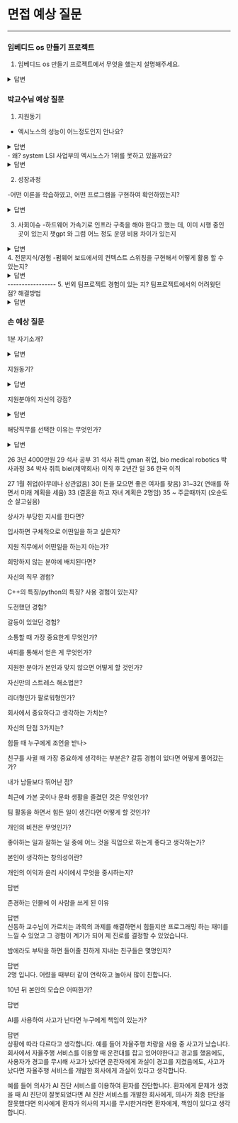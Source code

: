 # 면접 예상 질문
---

### 임베디드 os 만들기 프로젝트 ###
1. 임베디드 os 만들기 프로젝트에서 무엇을 했는지 설명해주세요.
<details>
<summary>답변</summary>
<div markdown="1">
임베디드 os 만들기 포로젝트를 통해 realview-pb-a8 보드를 기반으로 펌웨어를 만들었습니다.
qemu를 사용하여 가상 보드 환경에서 작업을 했고 부팅, 스케줄링, 이벤트, 메시징, 동기화 기능을 구현했습니다.
</div>
</details>

### 박교수님 예상 질문 ###
1. 지원동기 

- 엑시노스의 성능이 어느정도인지 안나요?
<details>
<summary>답변</summary>
<div markdown="1">
 긱벤치란 시뮬레이트를 이용하여 싱글코어와 멀티코어 성능을 판별해 점수를 내는 소프트웨어 입니다.
 [벤치마크 점수](https://nanoreview.net/en/soc-list/rating)
 엑시노스 2200이 싱글 1312 멀티 3659 엑시노스 2400 싱글 2067 멀티 6520으로 알고 있습니다.
 경쟁사인 아이폰의 칩 성능보다는 낮지만 가격경쟁력이 있습니다. 가격경쟁력을 유지하기 위해서는 퀄컴 스냅드래곤
</div>
</details>
- 왜? system LSI 사업부의 엑시노스가 1위를 못하고 있을까요?
<details>
<summary>답변</summary>
<div markdown="1">
 엑시노스는 프리미엄 반도체를 지향하지만 타사 대비 성능이 떨어집니다. 대만의 미디어텍처럼 중저감 AP시장에 집중하여 점유율을 키운 후에 프리미엄 AP 시장에 도전하거나 갤럭시 시리즈의 ONE UI처럼 삼성전자만의 사용자 인터페이스에 특화된 엑시노스를 개발하면 경쟁력을 키울 수 있을 것입니다.
</div>
</details>

2. 성장과정

-어떤 이론을 학습하였고, 어떤 프로그램을 구현하여 확인하였는지?
<details>
<summary>답변</summary>
<div markdown="1">
 자료구조, 실시간 커널 등 다양한 과목을 배웠습니다.
 자료구조에서는 삽입정렬, 버블정렬, 머지소트, 퀵소트 등 여러 정렬 프로그램을 작성하고 동작 시간을 비교하여 시간복잡도를 확인할 수 있었습니다. 실시간 커널에서는 공유자원이 파괴되는 문제를 해결하기 위해 세마포어를 사용하여 상호배제와 동기화의 방식으로 해결하는 이론을 익힐 수 있었고 공부하는 철학자 프로그램, 타이머 프로그램을 구현하여 확인했습니다.
</div>
</details>

3. 사회이슈
-하드웨어 가속기로 인프라 구축을 해야 한다고 했는 데, 이미 시행 중인 곳이 있는지
챗gpt 와 그럼 어느 정도 운영 비용 차이가 있는지
<details>
<summary>답변</summary>
<div markdown="1">

[NPU 필요이유]("https://tech.kakaoenterprise.com/182")

</div>
</details>
4. 전문지식/경험
-펌웨어 보드에서의 컨텍스트 스위칭을 구현해서 어떻게 활용 할 수 있는지?
<details>
<summary>답변</summary>
<div markdown="1">
열러 작업을 동시에 처리해야할 컨텍스트 스위칭을 활용하여 처리할 수 있습니다. 
물론 오버헤드가 생기지만 임베디드 장치가 복잡해지면서 다중 작업과 실시간 처리가 중요해지며
RTOS를 활용하기도 합니다.
</div>
</details>
-----------------
5. 번외
팀프로젝트 경험이 있는 지?
팀프로젝트에서의 어려웟던 점? 해결방법
<details>
<summary>답변</summary>
<div markdown="1">
삼성청년 소프트웨어 아카데미에서 iot 파충류 케이지를 만드는 경험을 했습니다.
제가 가장 힘들었던 것은 웹에 대해 잘 모르는 것과 웹을 하는 팀원들이 비전공자라 출신이라
IT 팀프로젝트를 하는 것이 처음이라는 점이었습니다. 팀원들과 최대한 많은 소통을 하려했고
모르는 부분을 공유하려고 했습니다. 분위기가 적극적으로 바뀌었고 저희 팀은 우수팀으로 선정이 되었습니다.
</div>
</details>


### 손 예상 질문 ###

1분 자기소개?
<details>
<summary>답변</summary>
<div markdown="1">
</div>
</details>

지원동기?
<details>
<summary>답변</summary>
<div markdown="1">
학부시절 마이크로 프로세서, 실시간 커널 등 공부를 하면서 Low Level Programing에 관심을 가지게 되었고
시스템 LSI 사업부에서 Low Level Programing을 많이 한다는 것을 알게되어서 지원하게 되었습니다.
</div>
</details>


지원분야의 자신의 강점?
<details>
<summary>답변</summary>
<div markdown="1">
저는 마이크로 프로세서 과목을 배우면서 인라인 어셈블리를 사용해봤고, 실시간커널을 이용하여 프로그래밍을 한 경험이
있습니다.
</div>
</details>


해당직무를 선택한 이유는 무엇인가?
<details>
<summary>답변</summary>
<div markdown="1">
시스템 반도체 분야가 전망이 좋고 2030비전 시스템 반도체 1위에 진짜 기여하고싶음(메모리 반도체(1위) 하지만 1위가 아닌
시스템 반도체를 1위로 만든다면) -> 비전이 있음()
</div>
</details>

26 3년 4000만원 
29 석사 공부
31 석사 취득  gman 취업, bio medical robotics 박사과정
34 박사 취득 biel(제약회사) 이직 후 2년간 일
36 한국 이직

27 1월 취업(아무데나 상관없음)
30( 돈을 모으면 좋은 여자를 찾음)
31~32( 연애를 하면서 미래 계획을 세움)
33 (결혼을 하고 자녀 계획은 2명임)
35 ~ 주글때까지 (오순도순 살고싶음)


상사가 부당한 지시를 한다면?


입사하면 구체적으로 어떤일을 하고 싶은지?


지원 직무에서 어떤일을 하는지 아는가?


희망하지 않는 분야에 배치된다면?


자신의 직무 경험?


C++의 특징/python의 특징? 사용 경험이 있는지?


도전했던 경험?


갈등이 있었던 경험?


소통할 때 가장 중요한게 무엇인가?


싸피를 통해서 얻은 게 무엇인가?


지원한 분야가 본인과 맞지 않으면 어떻게 할 것인가?


자신만의 스트레스 해소법은?


리더형인가 팔로워형인가?


회사에서 중요하다고 생각하는 가치는?


자신의 단점 3가지는?


힘들 때 누구에게 조언을 받나>


친구를 사귈 때 가장 중요하게 생각하는 부분은? 갈등 경험이 있다면 어떻게 풀어갔는가?


내가 남들보다 뛰어난 점?


최근에 가본 곳이나 문화 생활을 즐겼던 것은 무엇인가?


팀 활동을 하면서 힘든 일이 생긴다면 어떻게 할 것인가?


개인의 비전은 무엇인가?


좋아하는 일과 잘하는 일 중에 어느 것을 직업으로 하는게 좋다고 생각하는가?


본인이 생각하는 창의성이란?


개인의 이익과 윤리 사이에서 무엇을 중시하는지?
<summary>답변</summary>
<div markdown="1">

</div>
</details>

존경하는 인물에 이 사람을 쓰게 된 이유
<summary>답변</summary>
<div markdown="1">
신동하 교수님이 가르치는 과목의 과제를 해결하면서 힘들지만 프로그래밍 하는 재미를 느낄 수 있었고 그 경험이 계기가 되어
제 진로를 결정할 수 있었습니다.
</div>
</details>

밤에라도 부탁을 하면 들어줄 친하게 지내는 친구들은 몇명인지?
<summary>답변</summary>
<div markdown="1">
2명 입니다. 어렸을 때부터 같이 연락하고 놀아서 많이 친합니다.
</div>
</details>

10년 뒤 본인의 모습은 어떠한가?
<summary>답변</summary>
<div markdown="1">

</div>
</details>

AI를 사용하여 사고가 난다면 누구에게 책임이 있는가?
<summary>답변</summary>
<div markdown="1">
상황에 따라 다르다고 생각합니다.
예를 들어 자율주행 차량을 사용 중 사고가 났습니다.
회사에서 자율주행 서비스를 이용할 때 운전대를 잡고 있어야한다고 경고를 했음에도,
사용자가 경고를 무시해 사고가 났다면 운전자에게 과실이 경고를 지켰음에도,
사고가 났다면 자율주행 서비스를 개발한 회사에게 과실이 있다고 생각합니다.

예를 들어 의사가 AI 진단 서비스를 이용하여 환자를 진단합니다.
환자에게 문제가 생겼을 때 AI 진단이 잘못되었다면 AI 진잔 서비스를 개발한 회사에게,
의사가 최종 판단을 잘못했다면 의사에게 환자가 의사의 지시를 무시한거라면 환자에게,
책임이 있다고 생각합니다.
</div>
</details>


